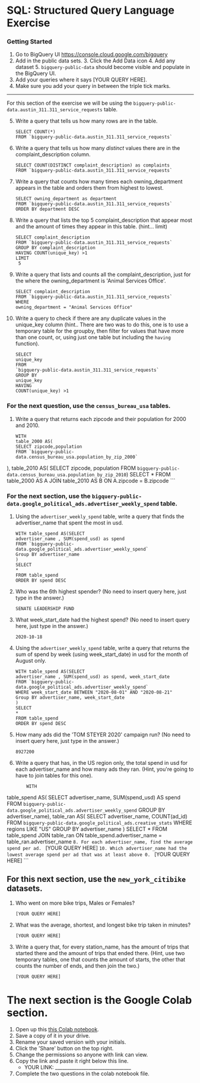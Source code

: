 
# SQL:  Structured Query Language  Exercise

### Getting Started
1. Go to BigQuery UI https://console.cloud.google.com/bigquery
2. Add in the public data sets. 
	3. Click the Add Data icon
	4. Add any dataset
	5. `bigquery-public-data` should become visible and populate in the BigQuery UI. 
3. Add your queries where it says [YOUR QUERY HERE].
4. Make sure you add your query in between the triple tick marks. 
---

For this section of the exercise we will be using the `bigquery-public-data.austin_311.311_service_requests`  table. 

5. Write a query that tells us how many rows are in the table. 
	```
	SELECT COUNT(*)
	FROM `bigquery-public-data.austin_311.311_service_requests`
	```

7. Write a query that tells us how many _distinct_ values there are in the complaint_description column.
	``` 
	SELECT COUNT(DISTINCT complaint_description) as complaints
	FROM `bigquery-public-data.austin_311.311_service_requests`
	```
  
8. Write a query that counts how many times each owning_department appears in the table and orders them from highest to lowest. 
	``` 
	SELECT owning_department as department
	FROM `bigquery-public-data.austin_311.311_service_requests`
	ORDER BY department DESC
	```

9. Write a query that lists the top 5 complaint_description that appear most and the amount of times they appear in this table. (hint... limit)
	```
	SELECT complaint_description
	FROM `bigquery-public-data.austin_311.311_service_requests`
	GROUP BY complaint_description
	HAVING COUNT(unique_key) >1
	LIMIT
 	 5
	  ```
10. Write a query that lists and counts all the complaint_description, just for the where the owning_department is 'Animal Services Office'.
	```
	SELECT complaint_description
	FROM `bigquery-public-data.austin_311.311_service_requests`
	WHERE
  	owning_department = "Animal Services Office"
	```

11. Write a query to check if there are any duplicate values in the unique_key column (hint.. There are two was to do this, one is to use a temporary table for the groupby, then filter for values that have more than one count, or, using just one table but including the  `having` function). 
	```
	SELECT
  	unique_key
	FROM
  	`bigquery-public-data.austin_311.311_service_requests`
	GROUP BY
  	unique_key
	HAVING
  	COUNT(unique_key) >1
	```


### For the next question, use the `census_bureau_usa` tables.

1. Write a query that returns each zipcode and their population for 2000 and 2010. 
	```
	WITH
  	table_2000 AS(
  	SELECT zipcode,population
  	FROM `bigquery-public-data.census_bureau_usa.population_by_zip_2000` 
),
 	table_2010 AS(
  	SELECT zipcode, population
  	FROM `bigquery-public-data.census_bureau_usa.population_by_zip_2010`)
	SELECT *
	FROM table_2000 AS A JOIN table_2010 AS B ON A.zipcode = B.zipcode
	```

### For the next section, use the  `bigquery-public-data.google_political_ads.advertiser_weekly_spend` table.
1. Using the `advertiser_weekly_spend` table, write a query that finds the advertiser_name that spent the most in usd. 
	```
	WITH table_spend AS(SELECT 
	advertiser_name , SUM(spend_usd) as spend
	FROM `bigquery-public-data.google_political_ads.advertiser_weekly_spend`
	Group BY advertiser_name 
	)
	SELECT
	*
	FROM table_spend 
	ORDER BY spend DESC
	```
2. Who was the 6th highest spender? (No need to insert query here, just type in the answer.)
	```
	SENATE LEADERSHIP FUND
	```

3. What week_start_date had the highest spend? (No need to insert query here, just type in the answer.)
	```
	2020-10-18
	```

4. Using the `advertiser_weekly_spend` table, write a query that returns the sum of spend by week (using week_start_date) in usd for the month of August only. 
	```
	WITH table_spend AS(SELECT 
	advertiser_name , SUM(spend_usd) as spend, week_start_date
	FROM `bigquery-public-data.google_political_ads.advertiser_weekly_spend`
	WHERE week_start_date BETWEEN "2020-08-01" AND "2020-08-21"
	Group BY advertiser_name, week_start_date 
	)
	SELECT
	*
	FROM table_spend 
	ORDER BY spend DESC 
	```
6.  How many ads did the 'TOM STEYER 2020' campaign run? (No need to insert query here, just type in the answer.)
	```
	8927200

	```
7. Write a query that has, in the US region only, the total spend in usd for each advertiser_name and how many ads they ran. (Hint, you're going to have to join tables for this one). 
	```
		WITH
  table_spend AS(
  SELECT
    advertiser_name,
    SUM(spend_usd) AS spend
  FROM
    `bigquery-public-data.google_political_ads.advertiser_weekly_spend`
  GROUP BY
    advertiser_name),
  table_ran AS(
  SELECT
    advertiser_name,
    COUNT(ad_id)
  FROM
    `bigquery-public-data.google_political_ads.creative_stats`
  WHERE
    regions LIKE "US"
  GROUP BY
    advertiser_name )
SELECT
  *
FROM
  table_spend
JOIN
  table_ran
ON
  table_spend.advertiser_name = table_ran.advertiser_name
	```
8. For each advertiser_name, find the average spend per ad. 
	```
	[YOUR QUERY HERE]
	```
10. Which advertiser_name had the lowest average spend per ad that was at least above 0. 
	``` 
	[YOUR QUERY HERE]
	```
## For this next section, use the `new_york_citibike` datasets.

1. Who went on more bike trips, Males or Females?
	```
	[YOUR QUERY HERE]
	```
2. What was the average, shortest, and longest bike trip taken in minutes?
	```
	[YOUR QUERY HERE]
	```

3. Write a query that, for every station_name, has the amount of trips that started there and the amount of trips that ended there. (Hint, use two temporary tables, one that counts the amount of starts, the other that counts the number of ends, and then join the two.) 
	```
	[YOUR QUERY HERE]
	```
# The next section is the Google Colab section.  
1. Open up this [this Colab notebook](https://colab.research.google.com/drive/1kHdTtuHTPEaMH32GotVum41YVdeyzQ74?usp=sharing).
2. Save a copy of it in your drive. 
3. Rename your saved version with your initials. 
4. Click the 'Share' button on the top right.  
5. Change the permissions so anyone with link can view. 
6. Copy the link and paste it right below this line. 
	* YOUR LINK:  ________________________________
9. Complete the two questions in the colab notebook file. 
